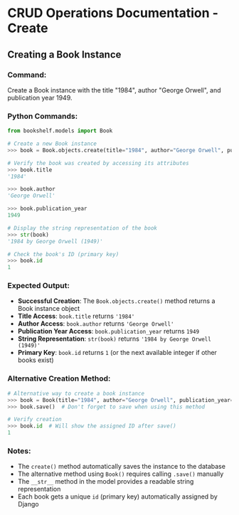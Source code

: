 # CRUD Operations Documentation - Create

## Creating a Book Instance

### Command:
Create a Book instance with the title "1984", author "George Orwell", and publication year 1949.

### Python Commands:
```python
from bookshelf.models import Book

# Create a new Book instance
>>> book = Book.objects.create(title="1984", author="George Orwell", publication_year=1949)

# Verify the book was created by accessing its attributes
>>> book.title
'1984'

>>> book.author
'George Orwell'

>>> book.publication_year
1949

# Display the string representation of the book
>>> str(book)
'1984 by George Orwell (1949)'

# Check the book's ID (primary key)
>>> book.id
1
```

### Expected Output:
- **Successful Creation**: The `Book.objects.create()` method returns a Book instance object
- **Title Access**: `book.title` returns `'1984'`
- **Author Access**: `book.author` returns `'George Orwell'`
- **Publication Year Access**: `book.publication_year` returns `1949`
- **String Representation**: `str(book)` returns `'1984 by George Orwell (1949)'`
- **Primary Key**: `book.id` returns `1` (or the next available integer if other books exist)

### Alternative Creation Method:
```python
# Alternative way to create a book instance
>>> book = Book(title="1984", author="George Orwell", publication_year=1949)
>>> book.save()  # Don't forget to save when using this method

# Verify creation
>>> book.id  # Will show the assigned ID after save()
1
```

### Notes:
- The `create()` method automatically saves the instance to the database
- The alternative method using `Book()` requires calling `.save()` manually
- The `__str__` method in the model provides a readable string representation
- Each book gets a unique `id` (primary key) automatically assigned by Django